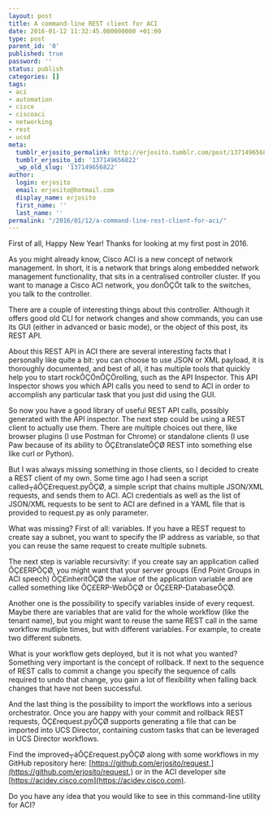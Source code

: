 ```yaml
---
layout: post
title: A command-line REST client for ACI
date: 2016-01-12 11:32:45.000000000 +01:00
type: post
parent_id: '0'
published: true
password: ''
status: publish
categories: []
tags:
- aci
- automation
- cisco
- ciscoaci
- networking
- rest
- ucsd
meta:
  tumblr_erjosito_permalink: http://erjosito.tumblr.com/post/137149656822/a-command-line-rest-client-for-aci
  tumblr_erjosito_id: '137149656822'
  _wp_old_slug: '137149656822'
author:
  login: erjosito
  email: erjosito@hotmail.com
  display_name: erjosito
  first_name: ''
  last_name: ''
permalink: "/2016/01/12/a-command-line-rest-client-for-aci/"
---
```

First of all, Happy New Year! Thanks for looking at my first post in 2016.

As you might already know, Cisco ACI is a new concept of network management. In short, it is a network that brings along embedded network management functionality, that sits in a centralised controller cluster. If you want to manage a Cisco ACI network, you donÔÇÖt talk to the switches, you talk to the controller.

There are a couple of interesting things about this controller. Although it offers good old CLI for network changes and show commands, you can use its GUI (either in advanced or basic mode), or the object of this post, its REST API.

About this REST API in ACI there are several interesting facts that I personally like quite a bit: you can choose to use JSON or XML payload, it is thoroughly documented, and best of all, it has multiple tools that quickly help you to start rockÔÇÖnÔÇÖrolling, such as the API Inspector. This API Inspector shows you which API calls you need to send to ACI in order to accomplish any particular task that you just did using the GUI.

So now you have a good library of useful REST API calls, possibly generated with the API inspector. The next step could be using a REST client to actually use them. There are multiple choices out there, like browser plugins (I use Postman for Chrome) or standalone clients (I use Paw because of its ability to ÔÇ£translateÔÇØ REST into something else like curl or Python).

But I was always missing something in those clients, so I decided to create a REST client of my own. Some time ago I had seen a script called┬áÔÇ£request.pyÔÇØ, a simple script that chains multiple JSON/XML requests, and sends them to ACI. ACI credentials as well as the list of JSON/XML requests to be sent to ACI are defined in a YAML file that is provided to request.py as only parameter.

What was missing? First of all: variables. If you have a REST request to create say a subnet, you want to specify the IP address as variable, so that you can reuse the same request to create multiple subnets.

The next step is variable recursivity: if you create say an application called ÔÇ£ERPÔÇØ, you might want that your server groups (End Point Groups in ACI speech) ÔÇ£inheritÔÇØ the value of the application variable and are called something like ÔÇ£ERP-WebÔÇØ or ÔÇ£ERP-DatabaseÔÇØ.

Another one is the possibility to specify variables inside of every request. Maybe there are variables that are valid for the whole workflow (like the tenant name), but you might want to reuse the same REST call in the same workflow mutliple times, but with different variables. For example, to create two different subnets.

What is your workflow gets deployed, but it is not what you wanted? Something very important is the concept of rollback. If next to the sequence of REST calls to commit a change you specify the sequence of calls required to undo that change, you gain a lot of flexibility when falling back changes that have not been successful.

And the last thing is the possibility to import the workflows into a serious orchestrator. Once you are happy with your commit and rollback REST requests, ÔÇ£request.pyÔÇØ supports generating a file that can be imported into UCS Director, containing custom tasks that can be leveraged in UCS Director workflows.

Find the improved┬áÔÇ£request.pyÔÇØ along with some workflows in my GitHub repository here: [https://github.com/erjosito/request,](https://github.com/erjosito/request,) or in the ACI developer site [https://acidev.cisco.com](https://acidev.cisco.com).

Do you have any idea that you would like to see in this command-line utility for ACI?

